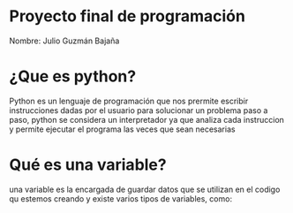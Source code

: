 # Proyecto final de programación 
Nombre: Julio Guzmán Bajaña

# ¿Que es python? 
Python es un lenguaje de programación que nos prermite escribir instrucciones dadas por el usuario para solucionar un problema paso a paso,  python se considera un interpretador ya que analiza cada instruccion y permite ejecutar el programa las veces que sean necesarias 

# Qué es una variable?
una variable es la encargada de guardar datos que se utilizan en el codigo qu estemos creando y existe varios tipos de variables, como:

